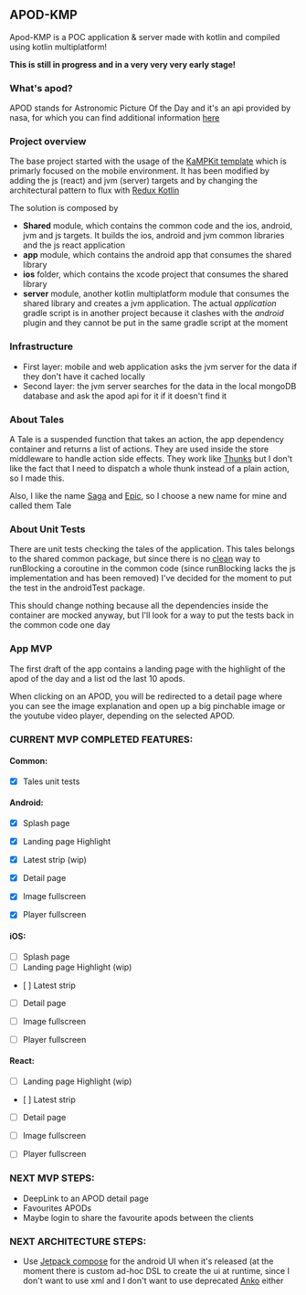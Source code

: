 ## APOD-KMP

Apod-KMP is a POC application & server made with kotlin and compiled using kotlin multiplatform!

**This is still in progress and in a very very very early stage!**

### What's apod?
APOD stands for Astronomic Picture Of the Day and it's an api provided by nasa, for which you can find additional information [here](https://api.nasa.gov/)

### Project overview

The base project started with the usage of the [KaMPKit template](https://github.com/touchlab/KaMPKit) which is primarly focused on the mobile environment.
It has been modified by adding the js (react) and jvm (server) targets and by changing the architectural pattern to flux with [Redux Kotlin](https://reduxkotlin.org/)

The solution is composed by
- **Shared** module, which contains the common code and the ios, android, jvm and js targets. It builds the ios, android and jvm common libraries and the js react application
- **app** module, which contains the android app that consumes the shared library
- **ios** folder, which contains the xcode project that consumes the shared library
- **server** module, another kotlin multiplatform module that consumes the shared library and creates a jvm application. The actual *application* gradle script is in another project because it clashes with the *android* plugin and they cannot be put in the same gradle script at the moment

### Infrastructure
- First layer: mobile and web application asks the jvm server for the data if they don't have it cached locally
- Second layer: the jvm server searches for the data in the local mongoDB database and ask the apod api for it if it doesn't find it

### About Tales
A Tale is a suspended function that takes an action, the app dependency container and returns a list of actions. They are used inside the store middleware to handle action side effects. They work like [Thunks](https://github.com/reduxkotlin/redux-kotlin-thunk) but I don't like the fact that I need to dispatch a whole thunk instead of a plain action, so I made this.

Also, I like the name [Saga](https://redux-saga.js.org/) and [Epic](https://redux-observable.js.org/docs/basics/Epics.html), so I choose a new name for mine and called them Tale

### About Unit Tests
There are unit tests checking the tales of the application. This tales belongs to the shared common package, but since there is no [clean](https://youtrack.jetbrains.com/issue/KT-22228) way to runBlocking a coroutine in the common code (since runBlocking lacks the js implementation and has been removed) I've decided for the moment to put the test in the androidTest package.

This should change nothing because all the dependencies inside the container are mocked anyway, but I'll look for a way to put the tests back in the common code one day

### App MVP
The first draft of the app contains a landing page with the highlight of the apod of the day and a list od the last 10 apods.

When clicking on an APOD, you will be redirected to a detail page where you can see the image explanation and open up a big pinchable image or the youtube video player, depending on the selected APOD.

### CURRENT MVP COMPLETED FEATURES:


#### Common:
- [X] Tales unit tests


#### Android:
- [X] Splash page
- [X] Landing page Highlight
- [X] Latest strip (wip)
- [X] Detail page
- [X] Image fullscreen
- [X] Player fullscreen


#### iOS:
- [ ] Splash page
- [ ] Landing page Highlight (wip)
- [ ] Latest strip
- [ ] Detail page
- [ ] Image fullscreen
- [ ] Player fullscreen


#### React:
- [ ] Landing page Highlight (wip)
- [ ] Latest strip
- [ ] Detail page
- [ ] Image fullscreen
- [ ] Player fullscreen


### NEXT MVP STEPS:
- DeepLink to an APOD detail page
- Favourites APODs
- Maybe login to share the favourite apods between the clients

### NEXT ARCHITECTURE STEPS:
- Use [Jetpack compose](https://developer.android.com/jetpack/compose) for the android UI when it's released (at the moment there is custom ad-hoc DSL to create the ui at runtime, since I don't want to use xml and I don't want to use deprecated [Anko](https://github.com/Kotlin/anko) either
